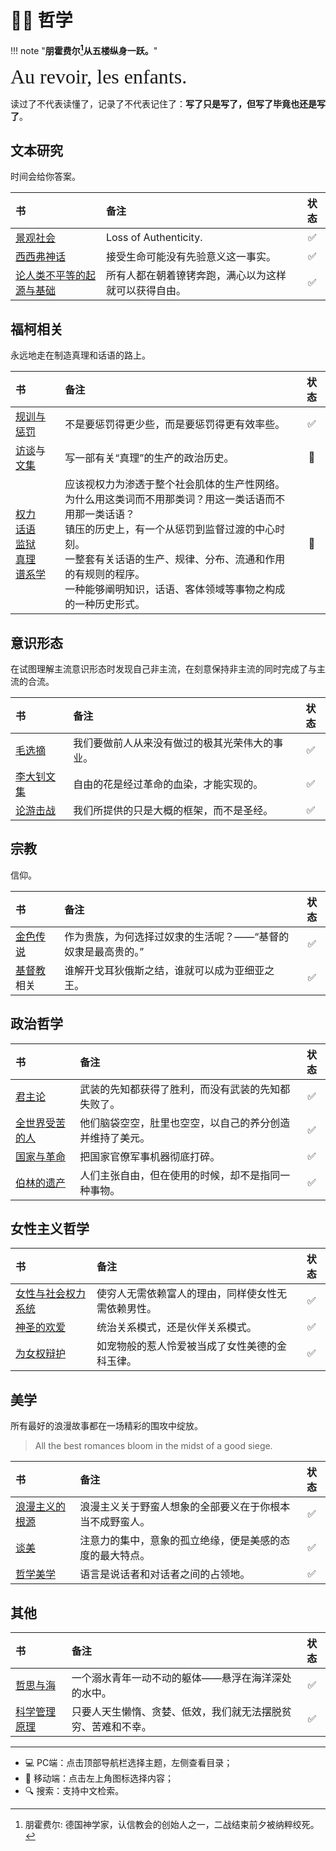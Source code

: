 # 🧗‍♂️ 哲学

!!! note "**朋霍费尔[^1]从五楼纵身一跃。**"

<font size = 6 face = "SnellRoundHand" >Au revoir, les enfants.</font>

读过了不代表读懂了，记录了不代表记住了：**写了只是写了，但写了毕竟也还是写了**。

## 文本研究

时间会给你答案。

| 书                                                   | 备注                                                 | 状态  |
| :--------------------------------------------------- | :--------------------------------------------------- | :---: |
| [景观社会](./Society_of_spectacles.md)               | Loss of Authenticity.                                |   ✅   |
| [西西弗神话](./Sisyphus.md)                          | 接受生命可能没有先验意义这一事实。                    |   ✅   |
| [论人类不平等的起源与基础](./Discours_linegalite.md) | 所有人都在朝着镣铐奔跑，满心以为这样就可以获得自由。 |   ✅   |

## 福柯相关

永远地走在制造真理和话语的路上。

| 书                                                                                                                                                                            | 备注                                                                                                                                                                                                                                                                                                 | 状态  |
| :---------------------------------------------------------------------------------------------------------------------------------------------------------------------------- | :--------------------------------------------------------------------------------------------------------------------------------------------------------------------------------------------------------------------------------------------------------------------------------------------------- | :---: |
| [规训与惩罚](./Principles_and_punish.md)                                                                                                                                      | 不是要惩罚得更少些，而是要惩罚得更有效率些。                                                                                                                                                                                                                                                         |   ✅   |
| [访谈](./Foucault_talks.md)与[文集](./Foucault_collections.md)                                                                                                                | 写一部有关“真理”的生产的政治历史。                                                                                                                                                                                                                                                                   |   💪   |
| [权力](./Foucault/Pouvoir.md) <br> [话语](./Foucault/Discours.md) <br> [监狱](./Foucault/Prison.md) <br> [真理](./Foucault/Verite.md) <br> [谱系学](./Foucault/Genealogie.md) | 应该视权力为渗透于整个社会肌体的生产性网络。<br> 为什么用这类词而不用那类词？用这一类话语而不用那一类话语？ <br> 镇压的历史上，有一个从惩罚到监督过渡的中心时刻。 <br> 一整套有关话语的生产、规律、分布、流通和作用的有规则的程序。<br> 一种能够阐明知识，话语、客体领域等事物之构成的一种历史形式。 |   💪   |


## 意识形态

在试图理解主流意识形态时发现自己非主流，在刻意保持非主流的同时完成了与主流的合流。

| 书                                 | 备注                                           | 状态  |
| :--------------------------------- | :--------------------------------------------- | :---: |
| [毛选摘](./Mao.md)                 | 我们要做前人从来没有做过的极其光荣伟大的事业。 |   ✅   |
| [李大钊文集](./Li_da_zhao.md)      | 自由的花是经过革命的血染，才能实现的。         |   ✅   |
| [论游击战](./Guerrilla_warfare.md) | 我们所提供的只是大概的框架，而不是圣经。       |   ✅   |


## 宗教

信仰。

| 书                             | 备注                                                         | 状态  |
| :----------------------------- | :----------------------------------------------------------- | :---: |
| [金色传说](./Golden_legend.md) | 作为贵族，为何选择过奴隶的生活呢？——“基督的奴隶是最高贵的。” |   ✅   |
| [基督教](./Christian.md)相关   | 谁解开戈耳狄俄斯之结，谁就可以成为亚细亚之王。               |   ✅   |


## 政治哲学

| 书                                 | 备注                                                     | 状态  |
| :--------------------------------- | :------------------------------------------------------- | :---: |
| [君主论](./ThePrince.md)           | 武装的先知都获得了胜利，而没有武装的先知都失败了。       |   ✅   |
| [全世界受苦的人](./The_suffers.md) | 他们脑袋空空，肚里也空空，以自己的养分创造并维持了美元。 |   ✅   |
| [国家与革命](./Legacy_berlin.md)   | 把国家官僚军事机器彻底打碎。                             |   ✅   |
| [伯林的遗产](./Legacy_berlin.md)   | 人们主张自由，但在使用的时候，却不是指同一种事物。       |   ✅   |


## 女性主义哲学



| 书                                                | 备注                                               | 状态  |
| :------------------------------------------------ | :------------------------------------------------- | :---: |
| [女性与社会权力系统](./Women_social_power_sys.md) | 使穷人无需依赖富人的理由，同样使女性无需依赖男性。 |   ✅   |
| [神圣的欢爱](./Sacred_joy.md)                     | 统治关系模式，还是伙伴关系模式。                   |   ✅   |
| [为女权辩护](./Indefense_of_feminism.md)          | 如宠物般的惹人怜爱被当成了女性美德的金科玉律。     |   ✅   |

## 美学

所有最好的浪漫故事都在一场精彩的围攻中绽放。

> All the best romances bloom in the midst of a good siege.

| 书                                         | 备注                                                     | 状态  |
| :----------------------------------------- | :------------------------------------------------------- | :---: |
| [浪漫主义的根源](./Root_of_romanticism.md) | 浪漫主义关于野蛮人想象的全部要义在于你根本当不成野蛮人。 |   ✅   |
| [谈美](./About_beauty.md)                  | 注意力的集中，意象的孤立绝缘，便是美感的态度的最大特点。 |   ✅   |
| [哲学美学](./Phi_and_aesthic.md)           | 语言是说话者和对话者之间的占领地。                       |   ✅   |

## 其他


| 书                                         | 备注                                                         | 状态  |
| :----------------------------------------- | :----------------------------------------------------------- | :---: |
| [哲思与海](./Phi_and_sea.md)               | 一个溺水青年一动不动的躯体——悬浮在海洋深处的水中。           |   ✅   |
| [科学管理原理](./Principles_of_sci_mgm.md) | 只要人天生懒惰、贪婪、低效，我们就无法摆脱贫穷、苦难和不幸。 |   ✅   |






----------

- 💻 PC端：点击顶部导航栏选择主题，左侧查看目录；
- 📱 移动端：点击左上角图标选择内容；
- 🔍 搜索：支持中文检索。


[^1]: 朋霍费尔: 德国神学家，认信教会的创始人之一，二战结束前夕被纳粹绞死。